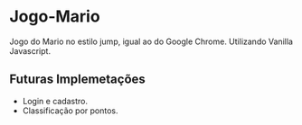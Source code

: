 # Jogo-Mario
Jogo do Mario no estilo jump, igual ao do Google Chrome. Utilizando  Vanilla Javascript.

## Futuras Implemetações
- Login e cadastro.
- Classificação por pontos.
